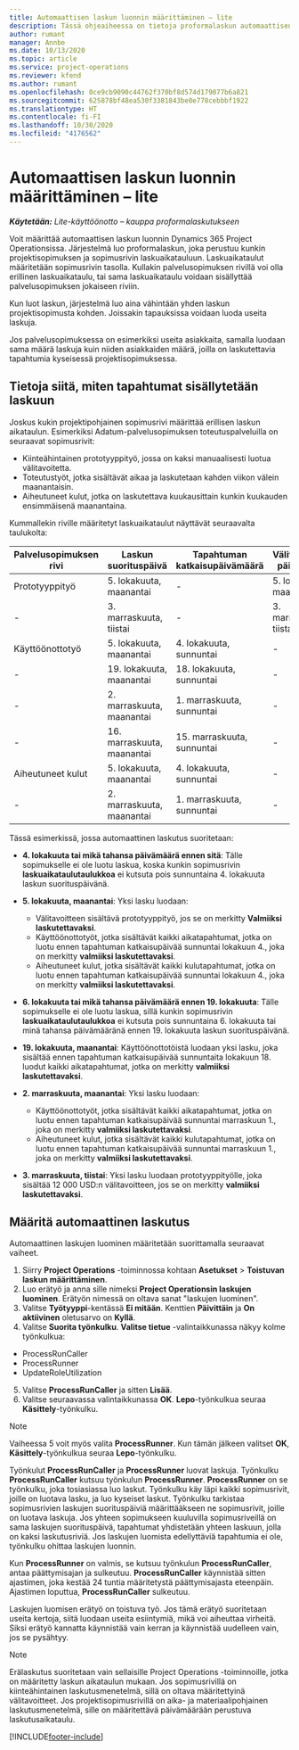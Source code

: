 ```yaml
---
title: Automaattisen laskun luonnin määrittäminen – lite
description: Tässä ohjeaiheessa on tietoja proformalaskun automaattisen luomisen määrityksestä.
author: rumant
manager: Annbe
ms.date: 10/13/2020
ms.topic: article
ms.service: project-operations
ms.reviewer: kfend
ms.author: rumant
ms.openlocfilehash: 0ce9cb9090c44762f370bf8d574d179077b6a821
ms.sourcegitcommit: 625878bf48ea530f3381843be0e778cebbbf1922
ms.translationtype: HT
ms.contentlocale: fi-FI
ms.lasthandoff: 10/30/2020
ms.locfileid: "4176562"
---
```

# <a name="configure-automatic-invoice-creation---lite"></a>Automaattisen laskun luonnin määrittäminen – lite
 
_**Käytetään:** Lite-käyttöönotto – kauppa proformalaskutukseen_

Voit määrittää automaattisen laskun luonnin Dynamics 365 Project Operationsissa. Järjestelmä luo proformalaskun, joka perustuu kunkin projektisopimuksen ja sopimusrivin laskuaikatauluun. Laskuaikataulut määritetään sopimusrivin tasolla. Kullakin palvelusopimuksen rivillä voi olla erillinen laskuaikataulu, tai sama laskuaikataulu voidaan sisällyttää palvelusopimuksen jokaiseen riviin.

Kun luot laskun, järjestelmä luo aina vähintään yhden laskun projektisopimusta kohden. Joissakin tapauksissa voidaan luoda useita laskuja.

Jos palvelusopimuksessa on esimerkiksi useita asiakkaita, samalla luodaan sama määrä laskuja kuin niiden asiakkaiden määrä, joilla on laskutettavia tapahtumia kyseisessä projektisopimuksessa.

## <a name="understand-how-transactions-are-included-on-an-invoice"></a>Tietoja siitä, miten tapahtumat sisällytetään laskuun 

Joskus kukin projektipohjainen sopimusrivi määrittää erillisen laskun aikataulun. Esimerkiksi Adatum-palvelusopimuksen toteutuspalveluilla on seuraavat sopimusrivit:

- Kiinteähintainen prototyyppityö, jossa on kaksi manuaalisesti luotua välitavoitetta.
- Toteutustyöt, jotka sisältävät aikaa ja laskutetaan kahden viikon välein maanantaisin.
- Aiheutuneet kulut, jotka on laskutettava kuukausittain kunkin kuukauden ensimmäisenä maanantaina.

Kummallekin riville määritetyt laskuaikataulut näyttävät seuraavalta taulukolta:

| Palvelusopimuksen rivi | Laskun suorituspäivä | Tapahtuman katkaisupäivämäärä | Välitavoitteen päivämäärä | Välitavoitteen summa |
| --- | --- | --- | --- | --- |
| Prototyyppityö | 5. lokakuuta, maanantai | - | 5. lokakuuta, maanantai | 5000 USD |
| - | 3. marraskuuta, tiistai | - | 3. marraskuuta, tiistai | 12,000 USD |
| Käyttöönottotyö | 5. lokakuuta, maanantai | 4. lokakuuta, sunnuntai | - | - |
| - | 19. lokakuuta, maanantai | 18. lokakuuta, sunnuntai | - | - |
| - | 2. marraskuuta, maanantai | 1. marraskuuta, sunnuntai | - | - |
| - | 16. marraskuuta, maanantai | 15. marraskuuta, sunnuntai | - | - |
| Aiheutuneet kulut | 5. lokakuuta, maanantai | 4. lokakuuta, sunnuntai | - | - |
| - | 2. marraskuuta, maanantai | 1. marraskuuta, sunnuntai | - | - |

Tässä esimerkissä, jossa automaattinen laskutus suoritetaan:

- **4. lokakuuta tai mikä tahansa päivämäärä ennen sitä**: Tälle sopimukselle ei ole luotu laskua, koska kunkin sopimusrivin **laskuaikataulutaulukkoa** ei kutsuta pois sunnuntaina 4. lokakuuta laskun suorituspäivänä.
- **5. lokakuuta, maanantai**: Yksi lasku luodaan:

    - Välitavoitteen sisältävä prototyyppityö, jos se on merkitty **Valmiiksi laskutettavaksi**.
    - Käyttöönottotyöt, jotka sisältävät kaikki aikatapahtumat, jotka on luotu ennen tapahtuman katkaisupäivää sunnuntai lokakuun 4., joka on merkitty **valmiiksi laskutettavaksi**.
    - Aiheutuneet kulut, jotka sisältävät kaikki kulutapahtumat, jotka on luotu ennen tapahtuman katkaisupäivää sunnuntai lokakuun 4., joka on merkitty **valmiiksi laskutettavaksi**.
  
- **6. lokakuuta tai mikä tahansa päivämäärä ennen 19. lokakuuta**: Tälle sopimukselle ei ole luotu laskua, sillä kunkin sopimusrivin **laskuaikataulutaulukkoa** ei kutsuta pois sunnuntaina 6. lokakuuta tai minä tahansa päivämääränä ennen 19. lokakuuta laskun suorituspäivänä.
- **19. lokakuuta, maanantai**: Käyttöönottotöistä luodaan yksi lasku, joka sisältää ennen tapahtuman katkaisupäivää sunnuntaita lokakuun 18. luodut kaikki aikatapahtumat, jotka on merkitty **valmiiksi laskutettavaksi**.
- **2. marraskuuta, maanantai**: Yksi lasku luodaan:

    - Käyttöönottotyöt, jotka sisältävät kaikki aikatapahtumat, jotka on luotu ennen tapahtuman katkaisupäivää sunnuntai marraskuun 1., joka on merkitty **valmiiksi laskutettavaksi**.
    - Aiheutuneet kulut, jotka sisältävät kaikki kulutapahtumat, jotka on luotu ennen tapahtuman katkaisupäivää sunnuntai marraskuun 1., joka on merkitty **valmiiksi laskutettavaksi**.

- **3. marraskuuta, tiistai**: Yksi lasku luodaan prototyyppityölle, joka sisältää 12 000 USD:n välitavoitteen, jos se on merkitty **valmiiksi laskutettavaksi**.

## <a name="configure-automatic-invoicing"></a>Määritä automaattinen laskutus

Automaattinen laskujen luominen määritetään suorittamalla seuraavat vaiheet.

1. Siirry **Project Operations** -toiminnossa kohtaan **Asetukset** > **Toistuvan laskun määrittäminen**.
2. Luo erätyö ja anna sille nimeksi **Project Operationsin laskujen luominen**. Erätyön nimessä on oltava sanat "laskujen luominen".
3. Valitse **Työtyyppi**-kentässä **Ei mitään**. Kenttien **Päivittäin** ja **On aktiivinen** oletusarvo on **Kyllä**.
4. Valitse **Suorita työnkulku**. **Valitse tietue** -valintaikkunassa näkyy kolme työnkulkua:

- ProcessRunCaller
- ProcessRunner
- UpdateRoleUtilization

5. Valitse **ProcessRunCaller** ja sitten **Lisää**.
6. Valitse seuraavassa valintaikkunassa **OK**. **Lepo**-työnkulkua seuraa **Käsittely**-työnkulku. 

> [!NOTE]
> Vaiheessa 5 voit myös valita **ProcessRunner**. Kun tämän jälkeen valitset **OK**, **Käsittely**-työnkulkua seuraa **Lepo**-työnkulku.

Työnkulut **ProcessRunCaller** ja **ProcessRunner** luovat laskuja. Työnkulku **ProcessRunCaller** kutsuu työnkulun **ProcessRunner**. **ProcessRunner** on se työnkulku, joka tosiasiassa luo laskut. Työnkulku käy läpi kaikki sopimusrivit, joille on luotava lasku, ja luo kyseiset laskut. Työnkulku tarkistaa sopimusrivien laskujen suorituspäiviä määrittääkseen ne sopimusrivit, joille on luotava laskuja. Jos yhteen sopimukseen kuuluvilla sopimusriveillä on sama laskujen suorituspäivä, tapahtumat yhdistetään yhteen laskuun, jolla on kaksi laskutusriviä. Jos laskujen luomista edellyttäviä tapahtumia ei ole, työnkulku ohittaa laskujen luonnin.

Kun **ProcessRunner** on valmis, se kutsuu työnkulun **ProcessRunCaller**, antaa päättymisajan ja sulkeutuu. **ProcessRunCaller** käynnistää sitten ajastimen, joka kestää 24 tuntia määritetystä päättymisajasta eteenpäin. Ajastimen loputtua, **ProcessRunCaller** sulkeutuu.

Laskujen luomisen erätyö on toistuva työ. Jos tämä erätyö suoritetaan useita kertoja, siitä luodaan useita esiintymiä, mikä voi aiheuttaa virheitä. Siksi erätyö kannatta käynnistää vain kerran ja käynnistää uudelleen vain, jos se pysähtyy.

> [!NOTE]
> Erälaskutus suoritetaan vain sellaisille Project Operations -toiminnoille, jotka on määritetty laskun aikataulun mukaan. Jos sopimusrivillä on kiinteähintainen laskutusmenetelmä, sillä on oltava määritettyinä välitavoitteet. Jos projektisopimusrivillä on aika- ja materiaalipohjainen laskutusmenetelmä, sille on määritettävä päivämäärään perustuva laskutusaikataulu.


[!INCLUDE[footer-include](../../includes/footer-banner.md)]